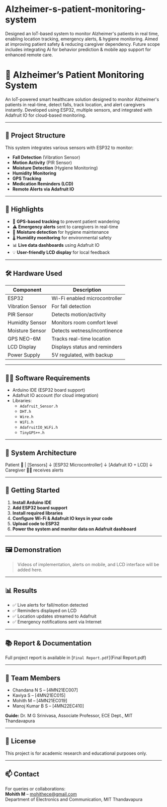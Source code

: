 # Alzheimer-s-patient-monitoring-system
Designed an IoT-based system to monitor Alzheimer's patients in real time, enabling location tracking, emergency alerts, &amp; hygiene monitoring. Aimed at improving patient safety &amp; reducing caregiver dependency. Future scope includes integrating Ai for behavior prediction &amp; mobile app support for enhanced remote care.

# 🧠 Alzheimer’s Patient Monitoring System

An IoT-powered smart healthcare solution designed to monitor Alzheimer's patients in real-time, detect falls, track location, and alert caregivers instantly. Developed using ESP32, multiple sensors, and integrated with Adafruit IO for cloud-based monitoring.

---

## 🧩 Project Structure

This system integrates various sensors with ESP32 to monitor:

- **Fall Detection** (Vibration Sensor)
- **Motion Activity** (PIR Sensor)
- **Moisture Detection** (Hygiene Monitoring)
- **Humidity Monitoring**
- **GPS Tracking**
- **Medication Reminders (LCD)**
- **Remote Alerts via Adafruit IO**

---

## 📌 Highlights

- 📍 **GPS-based tracking** to prevent patient wandering
- ⚠️ **Emergency alerts** sent to caregivers in real-time
- 🧼 **Moisture detection** for hygiene maintenance
- 🌡️ **Humidity monitoring** for environmental safety
- 📊 **Live data dashboards** using Adafruit IO
- 💡 **User-friendly LCD display** for local feedback

---

## 🛠️ Hardware Used

| Component            | Description                          |
|---------------------|--------------------------------------|
| ESP32               | Wi-Fi enabled microcontroller        |
| Vibration Sensor    | For fall detection                   |
| PIR Sensor          | Detects motion/activity              |
| Humidity Sensor     | Monitors room comfort level          |
| Moisture Sensor     | Detects wetness/incontinence         |
| GPS NEO-6M          | Tracks real-time location            |
| LCD Display         | Displays status and reminders        |
| Power Supply        | 5V regulated, with backup            |

---

## 🧑‍💻 Software Requirements

- Arduino IDE (ESP32 board support)
- Adafruit IO account (for cloud integration)
- Libraries:
  - `Adafruit_Sensor.h`
  - `DHT.h`
  - `Wire.h`
  - `WiFi.h`
  - `AdafruitIO_WiFi.h`
  - `TinyGPS++.h`

---

## 🧠 System Architecture

Patient 🧓
|
[Sensors]
↓
[ESP32 Microcontroller]
↓
[Adafruit IO + LCD]
↓
Caregiver 👨‍⚕️ receives alerts


---

## 🚀 Getting Started

1. **Install Arduino IDE**
2. **Add ESP32 board support**
3. **Install required libraries**
4. **Configure Wi-Fi & Adafruit IO keys in your code**
5. **Upload code to ESP32**
6. **Power the system and monitor data on Adafruit dashboard**

---

## 🖼️ Demonstration

> Videos of implementation, alerts on mobile, and LCD interface will be added here.

---

## 📊 Results

- ✅ Live alerts for fall/motion detected
- ✅ Reminders displayed on LCD
- ✅ Location updates streamed to Adafruit
- ✅ Emergency notifications sent via Internet

---

## 📚 Report & Documentation

Full project report is available in [`Final Report.pdf`](Final Report.pdf)

---

## 👥 Team Members

- Chandana N S – [4MN21EC007]
- Kaviya S – [4MN21EC015]
- Mohith M – [4MN21EC019]
- Manoj Kumar B S – [4MN22EC410]

**Guide:** Dr. M G Srinivasa, Associate Professor, ECE Dept., MIT Thandavapura

---

## 📄 License

This project is for academic research and educational purposes only.

---

## 📫 Contact

For queries or collaborations:  
**Mohith M** – mohithece@gmail.com  
Department of Electronics and Communication, MIT Thandavapura  

